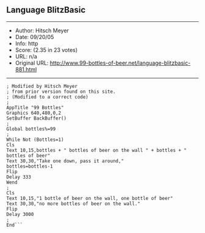 
## Language BlitzBasic ##
---
- Author: Hitsch Meyer
- Date: 09/20/05
- Info: http
- Score:  (2.35 in 23 votes)
- URL: n/a
- Original URL: http://www.99-bottles-of-beer.net/language-blitzbasic-881.html
---

```; BlitzBasic version of 99 bottles of beer
; Modified by Hitsch Meyer
; from prior version found on this site.
; (Modified to a correct code)
; 
AppTitle "99 Bottles"
Graphics 640,480,0,2
SetBuffer BackBuffer()
;
Global bottles%=99
;
While Not (Bottles=1)
Cls
Text 10,15,bottles + " bottles of beer on the wall " + bottles + " bottles of beer"
Text 30,30,"Take one down, pass it around,"
bottles=bottles-1
Flip
Delay 333
Wend
;
Cls
Text 10,15,"1 bottle of beer on the wall, one bottle of beer"
Text 30,30,"no more bottles of beer on the wall."
Flip
Delay 3000
;
End```